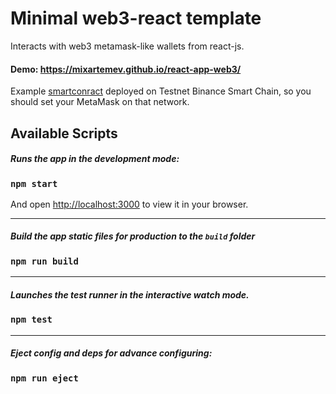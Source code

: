 # Minimal web3-react template

Interacts with web3 metamask-like wallets from react-js.

#### Demo: https://mixartemev.github.io/react-app-web3/
Example [smartconract](https://testnet.bscscan.com/address/0xff0aa1203619eab79bf1d44cd11aac1cbd80cda0) deployed on Testnet Binance Smart Chain, so you should set your MetaMask on that network.

## Available Scripts

##### Runs the app in the development mode:
### `npm start`
And open [http://localhost:3000](http://localhost:3000) to view it in your browser.

---
##### Build the app static files for production to the `build` folder
### `npm run build`

---
##### Launches the test runner in the interactive watch mode.
### `npm test`

---
##### Eject config and deps for advance configuring:
### `npm run eject`
